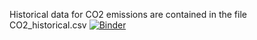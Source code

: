 Historical data for CO2 emissions are contained in the file 
CO2_historical.csv
[![Binder](https://mybinder.org/badge.svg)](https://mybinder.org/v2/gh/RallyDr/earth-temperature/master)
